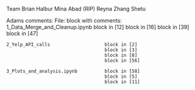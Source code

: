 Team
Brian Halbur
Mina Abad (RIP)
Reyna Zhang
Shetu 

Adams comments: 
    File:                               block with comments: 
    1_Data_Merge_and_Cleanup.ipynb      block in [12]
                                        block in [16]
                                        block in [39]
                                        block in [47]
    
    2_Yelp_API_calls                    block in [2]
                                        block in [3]
                                        block in [8]
                                        block in [56]

    3_Plots_and_analysis.ipynb          block in [58]
                                        block in [5]
                                        block in [11]

                                        